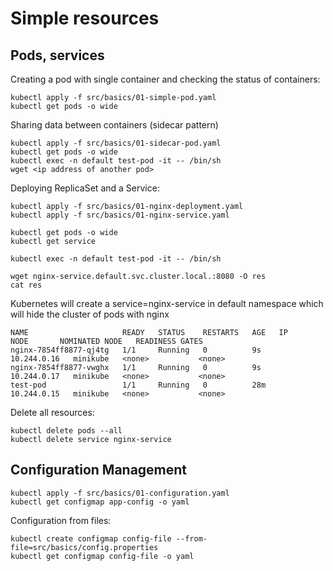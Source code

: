 # Simple resources

## Pods, services

Creating a pod with single container and checking the status of containers:
```shell
kubectl apply -f src/basics/01-simple-pod.yaml
kubectl get pods -o wide
```

Sharing data between containers (sidecar pattern)
```shell
kubectl apply -f src/basics/01-sidecar-pod.yaml
kubectl get pods -o wide
kubectl exec -n default test-pod -it -- /bin/sh
wget <ip address of another pod>
```

Deploying ReplicaSet and a Service:
```shell
kubectl apply -f src/basics/01-nginx-deployment.yaml
kubectl apply -f src/basics/01-nginx-service.yaml

kubectl get pods -o wide
kubectl get service

kubectl exec -n default test-pod -it -- /bin/sh

wget nginx-service.default.svc.cluster.local.:8080 -O res
cat res
```

Kubernetes will create a service=nginx-service in default namespace which will hide the cluster of pods with nginx

```shell
NAME                     READY   STATUS    RESTARTS   AGE   IP            NODE       NOMINATED NODE   READINESS GATES
nginx-7854ff8877-qj4tg   1/1     Running   0          9s    10.244.0.16   minikube   <none>           <none>
nginx-7854ff8877-vwghx   1/1     Running   0          9s    10.244.0.17   minikube   <none>           <none>
test-pod                 1/1     Running   0          28m   10.244.0.15   minikube   <none>           <none>
```

Delete all resources:
```shell
kubectl delete pods --all
kubectl delete service nginx-service
```

## Configuration Management
```shell
kubectl apply -f src/basics/01-configuration.yaml
kubectl get configmap app-config -o yaml
```

Configuration from files:
```shell
kubectl create configmap config-file --from-file=src/basics/config.properties
kubectl get configmap config-file -o yaml
```
